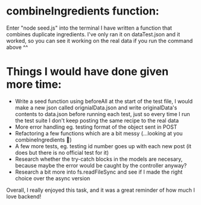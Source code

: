 # combineIngredients function: 
Enter "node seed.js" into the terminal
I have written a function that combines duplicate ingredients.
I've only ran it on dataTest.json and it worked, so you can see it working on the real data if you run the command above ^^

# Things I would have done given more time:
- Write a seed function using beforeAll at the start of the test file, I would make a new json called orignialData.json and write originalData's contents to data.json before running each test, just so every time I run the test suite I don't keep posting the same recipe to the real data
- More error handling eg. testing format of the object sent in POST
- Refactoring a few functions which are a bit messy (...looking at you combineIngredients 👀)
- A few more tests, eg. testing id number goes up with each new post (it does but there is no official test for it)
- Research whether the try-catch blocks in the models are necesary, because maybe the error would be caught by the controller anyway?
- Research a bit more into fs.readFileSync and see if I made the right choice over the async version


Overall, I really enjoyed this task, and it was a great reminder of how much I love backend!


